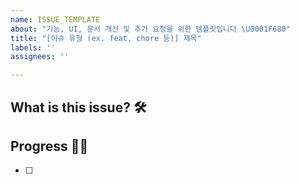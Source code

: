 ```yaml
---
name: ISSUE_TEMPLATE
about: "기능, UI, 문서 개선 및 추가 요청을 위한 템플릿입니다 \U0001F680"
title: "[이슈 유형 (ex. feat, chore 등)] 제목"
labels: ''
assignees: ''

---
```


## What is this issue? 🛠

## Progress 🏃‍♀️
- [ ]
